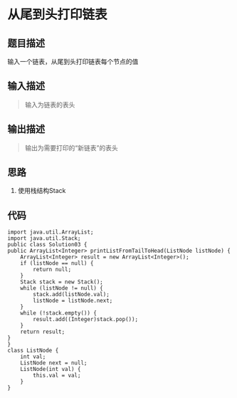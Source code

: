 # 从尾到头打印链表
## 题目描述
输入一个链表，从尾到头打印链表每个节点的值

## 输入描述
> 输入为链表的表头

## 输出描述
> 输出为需要打印的“新链表”的表头

## 思路
1. 使用栈结构Stack

## 代码
    import java.util.ArrayList;
    import java.util.Stack;
    public class Solution03 {
    public ArrayList<Integer> printListFromTailToHead(ListNode listNode) {
        ArrayList<Integer> result = new ArrayList<Integer>();
        if (listNode == null) {
            return null;
        }
        Stack stack = new Stack();
        while (listNode != null) {
            stack.add(listNode.val);
            listNode = listNode.next;
        }
        while (!stack.empty()) {
            result.add((Integer)stack.pop());
        }
        return result;
    }
    }
    class ListNode {
        int val;
        ListNode next = null;
        ListNode(int val) {
            this.val = val;
        }
    }
